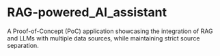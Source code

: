 # RAG-powered_AI_assistant
A Proof-of-Concept (PoC) application showcasing the integration of RAG and LLMs with multiple data sources, while maintaining strict source separation.
